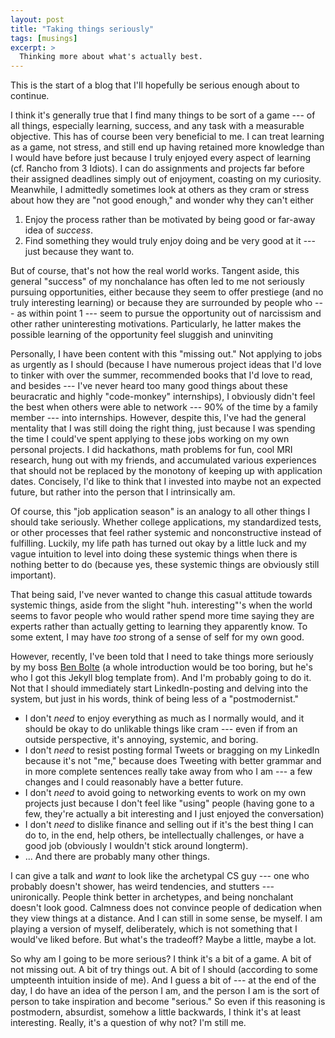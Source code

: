 ```yaml
---
layout: post
title: "Taking things seriously"
tags: [musings]
excerpt: >
  Thinking more about what's actually best.
---
```


This is the start of a blog that I'll hopefully be serious enough about to continue.

I think it's generally true that I find many things to be sort of a game --- of all things, especially learning, success, and any task with a measurable objective. This has of course been very beneficial to me. I can treat learning as a game, not stress, and still end up having retained more knowledge than I would have before just because I truly enjoyed every aspect of learning (cf. Rancho from 3 Idiots). I can do assignments and projects far before their assigned deadlines simply out of enjoyment, coasting on my curiosity. Meanwhile, I admittedly sometimes look at others as they cram or stress about how they are "not good enough," and wonder why they can't either
1. Enjoy the process rather than be motivated by being good or far-away idea of *success*.
2. Find something they would truly enjoy doing and be very good at it --- just because they want to.

But of course, that's not how the real world works. Tangent aside, this general "success" of my nonchalance has often led to me not seriously pursuing opportunities, either because they seem to offer prestiege (and no truly interesting learning) or because they are surrounded by people who --- as within point 1 --- seem to pursue the opportunity out of narcissism and other rather uninteresting motivations. Particularly, he latter makes the possible learning of the opportunity feel sluggish and uninviting

Personally, I have been content with this "missing out." Not applying to jobs as urgently as I should (because I have numerous project ideas that I'd love to tinker with over the summer, recommended books that I'd love to read, and besides --- I've never heard too many good things about these beuracratic and highly "code-monkey" internships), I obviously didn't feel the best when others were able to network --- 90% of the time by a family member --- into internships. However, despite this, I've had the general mentality that I was still doing the right thing, just because I was spending the time I could've spent applying to these jobs working on my own personal projects. I did hackathons, math problems for fun, cool MRI research, hung out with my friends, and accumulated various experiences that should not be replaced by the monotony of keeping up with application dates. Concisely, I'd like to think that I invested into maybe not an expected future, but rather into the person that I intrinsically am.

Of course, this "job application season" is an analogy to all other things I should take seriously. Whether college applications, my standardized tests, or other processes that feel rather systemic and nonconstructive instead of fulfilling. Luckily, my life path has turned out okay by a little luck and my vague intuition to level into doing these systemic things when there is nothing better to do (because yes, these systemic things are obviously still important).

That being said, I've never wanted to change this casual attitude towards systemic things, aside from the slight "huh. interesting"'s when the world seems to favor people who would rather spend more time saying they are experts rather than actually getting to learning they apparently know. To some extent, I may have *too* strong of a sense of self for my own good.

However, recently, I've been told that I need to take things more seriously by my boss [Ben Bolte](https://github.com/codekansas) (a whole introduction would be too boring, but he's who I got this Jekyll blog template from). And I'm probably going to do it. Not that I should immediately start LinkedIn-posting and delving into the system, but just in his words, think of being less of a "postmodernist." 
- I don't *need* to enjoy everything as much as I normally would, and it should be okay to do unlikable things like cram --- even if from an outside perspective, it's annoying, systemic, and boring.
- I don't *need* to resist posting formal Tweets or bragging on my LinkedIn because it's not "me," because does Tweeting with better grammar and in more complete sentences really take away from who I am --- a few changes and I could reasonably have a better future.
- I don't *need* to avoid going to networking events to work on my own projects just because I don't feel like "using" people (having gone to a few, they're actually a bit interesting and I just enjoyed the conversation)
- I don't *need* to dislike finance and selling out if it's the best thing I can do to, in the end, help others, be intellectually challenges, or have a good job (obviously I wouldn't stick around longterm).
- ... And there are probably many other things.

I can give a talk and *want* to look like the archetypal CS guy --- one who probably doesn't shower, has weird tendencies, and stutters --- unironically. People think better in archetypes, and being nonchalant doesn't look good. Calmness does not convince people of dedication when they view things at a distance. And I can still in some sense, be myself. I am playing a version of myself, deliberately, which is not something that I would've liked before. But what's the tradeoff? Maybe a little, maybe a lot.

So why am I going to be more serious? I think it's a bit of a game. A bit of not missing out. A bit of try things out. A bit of I should (according to some umpteenth intuition inside of me). And I guess a bit of --- at the end of the day, I do have an idea of the person I am, and the person I am is the sort of person to take inspiration and become "serious." So even if this reasoning is postmodern, absurdist, somehow a little backwards, I think it's at least interesting. Really, it's a question of why not? I'm still me.